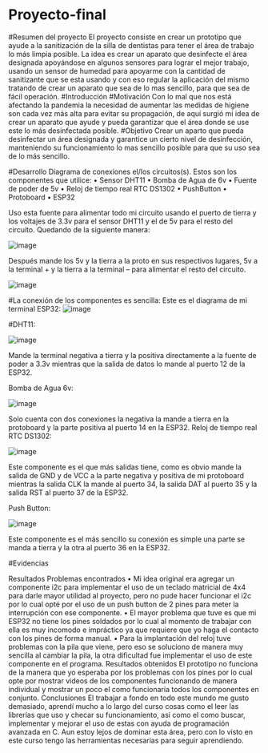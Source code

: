# Proyecto-final
#Resumen del proyecto
El proyecto consiste en crear un prototipo que ayude a la sanitización de la silla de dentistas para tener el área de trabajo lo más limpia posible.
La idea es crear un aparato que desinfecte el área designada apoyándose en algunos sensores para lograr el mejor trabajo, usando un sensor de humedad para apoyarme con la cantidad de sanitizante que se esta usando y con eso regular la aplicación del mismo tratando de crear un aparato que sea de lo mas sencillo, para que sea de fácil operación.
#Introducción
#Motivación
Con lo mal que nos está afectando la pandemia la necesidad de aumentar las medidas de higiene son cada vez más alta para evitar su propagación, de aquí surgió mi idea de crear un aparato que ayude y pueda garantizar que el área donde se use este lo más desinfectada posible.
#Objetivo
Crear un aparto que pueda desinfectar un área designada y garantice un cierto nivel de desinfección, manteniendo su funcionamiento lo mas sencillo posible para que su uso sea de lo más sencillo.


#Desarrollo
Diagrama de conexiones el/los circuitos(s).
Estos son los componentes que utilice:
•	Sensor DHT11
•	Bomba de Agua de 6v
•	Fuente de poder de 5v
•	Reloj de tiempo real RTC DS1302
•	PushButton
•	Protoboard
•	ESP32
 
Uso esta fuente para alimentar todo mi circuito usando el puerto de tierra y los voltajes de 3.3v para el sensor DHT11 y el de 5v para el resto del circuito.
Quedando de la siguiente manera:

![image](https://user-images.githubusercontent.com/80295696/143788569-72650ccd-159d-4dce-8daa-6a9bf3ae65cc.png)

 
Después mande los 5v y la tierra a la proto en sus respectivos lugares, 5v a la terminal + y la tierra a la terminal – para alimentar el resto del circuito.

![image](https://user-images.githubusercontent.com/80295696/143788578-18f1c727-73c3-4eeb-bd6e-8aec82caf92b.png)


#La conexión de los componentes es sencilla:
Este es el diagrama de mi terminal ESP32:
![image](https://user-images.githubusercontent.com/80295696/143788594-6476bfdc-cfeb-4f2f-9e26-b651f06079d1.png)

 
#DHT11:

![image](https://user-images.githubusercontent.com/80295696/143788606-a5d13620-012f-4934-acc0-8fc87f158ab6.png)

 
Mande la terminal negativa a tierra y la positiva directamente a la fuente de poder a 3.3v mientras que la salida de datos lo mande al puerto 12 de la ESP32.

Bomba de Agua 6v:

![image](https://user-images.githubusercontent.com/80295696/143788617-16f109e2-459d-48f7-8741-6391bdab9b97.png)

 
Solo cuenta con dos conexiones la negativa la mande a tierra en la protoboard y la parte positiva al puerto 14 en la ESP32.
Reloj de tiempo real RTC DS1302:

![image](https://user-images.githubusercontent.com/80295696/143788627-b398a4a8-0185-4b75-9d66-4cb0a7845d30.png)

 
Este componente es el que más salidas tiene, como es obvio mande la salida de GND y de VCC a la parte negativa y positiva de mi protoboard mientras la salida CLK la mande al puerto 34, la salida DAT al puerto 35 y la salida RST al puerto 37 de la ESP32.



Push Button:

![image](https://user-images.githubusercontent.com/80295696/143788643-84e1dca4-772d-4fa7-a163-2a23de574880.png)

 
Este componente es el más sencillo su conexión es simple una parte se manda a tierra y la otra al puerto 36 en la ESP32.


#Evidencias















Resultados
Problemas encontrados
•	Mi idea original era agregar un componente i2c para implementar el uso de un teclado matricial de 4x4 para darle mayor utilidad al proyecto, pero no pude hacer funcionar el i2c por lo cual opté por el uso de un push button de 2 pines para meter la interrupción con ese componente.
•	El mayor problema que tuve es que mi ESP32 no tiene los pines soldados por lo cual al momento de trabajar con ella es muy incomodo e impráctico ya que requiere que yo haga el contacto con los pines de forma manual.
•	Para la implantación del reloj tuve problemas con la pila que viene, pero eso se soluciono de manera muy sencilla al cambiar la pila, la otra dificultad fue implementar el uso de este componente en el programa.
Resultados obtenidos
El prototipo no funciona de la manera que yo esperaba por los problemas con los pines por lo cual opte por mostrar videos de los componentes funcionando de manera individual y mostrar un poco el como funcionaria todos los componentes en conjunto.
Conclusiones
El trabajar a fondo en todo este mundo me gusto demasiado, aprendí mucho a lo largo del curso cosas como el leer las librerías que uso y checar su funcionamiento, así como el como buscar, implementar y mejorar el uso de estas con ayuda de programación avanzada en C.
Aun estoy lejos de dominar esta área, pero con lo visto en este curso tengo las herramientas necesarias para seguir aprendiendo.
